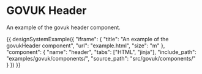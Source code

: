 # GOVUK Header

An example of the govuk header component.

{{ designSystemExample({
"iframe": {
    "title": "An example of the govukHeader component",
    "url": "example.html",
    "size": "m"
},
"component": {
    "name": "header",
    "tabs": ["HTML", "jinja"],
    "include_path": "examples/govuk/components/",
    "source_path": "src/govuk/components/"
}
}) }}
